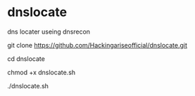 # dnslocate
dns locater useing dnsrecon

git clone https://github.com/Hackingariseofficial/dnslocate.git

cd dnslocate

chmod +x dnslocate.sh

./dnslocate.sh
